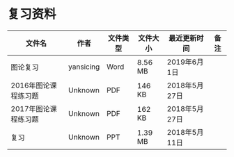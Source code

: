 # 复习资料

文件名|作者|文件类型|文件大小|最近更新时间|备注
---|---|---|---|---|---
图论复习|yansicing|Word|8.56 MB|2019年6月1日
2016年图论课程练习题|Unknown|PDF|146 KB|2018年5月27日
2017年图论课程练习题|Unknown|PDF|162 KB|2018年5月27日
复习|Unknown|PPT|1.39 MB|2018年5月11日
